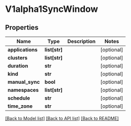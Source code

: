 # V1alpha1SyncWindow

## Properties
Name | Type | Description | Notes
------------ | ------------- | ------------- | -------------
**applications** | **list[str]** |  | [optional] 
**clusters** | **list[str]** |  | [optional] 
**duration** | **str** |  | [optional] 
**kind** | **str** |  | [optional] 
**manual_sync** | **bool** |  | [optional] 
**namespaces** | **list[str]** |  | [optional] 
**schedule** | **str** |  | [optional] 
**time_zone** | **str** |  | [optional] 

[[Back to Model list]](../README.md#documentation-for-models) [[Back to API list]](../README.md#documentation-for-api-endpoints) [[Back to README]](../README.md)


